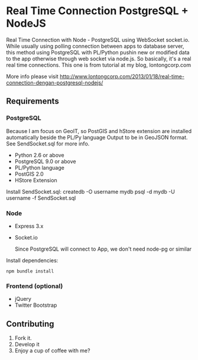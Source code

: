 Real Time Connection PostgreSQL + NodeJS
========================================

Real Time Connection with Node - PostgreSQL using WebSocket socket.io.
While usually using polling connection between apps to database server, this method using PostgreSQL with PL/Python pushin new or modified data to the app otherwise through web socket via node.js.
So basically, it's a real real time connections. This one is from tutorial at my blog, lontongcorp.com

More info please visit http://www.lontongcorp.com/2013/01/18/real-time-connection-dengan-postgresql-nodejs/


Requirements
------------

### PostgreSQL

Because I am focus on GeoIT, so PostGIS and hStore extension are installed automatically beside the PL/Py language
Output to be in GeoJSON format. See SendSocket.sql for more info.

*   Python 2.6 or above
*   PostgreSQL 9.0 or above
*   PL/Python language
*   PostGIS 2.0
*   HStore Extension

Install SendSocket.sql:
    createdb -O username mydb
    psql -d mydb -U username -f SendSocket.sql


### Node

*   Express 3.x
*   Socket.io

    Since PostgreSQL will connect to App, we don't need node-pg or similar

Install dependencies:

    npm bundle install


### Frontend (optional)

*   jQuery
*   Twitter Bootstrap



Contributing
------------

1. Fork it.
2. Develop it
3. Enjoy a cup of coffee with me?
